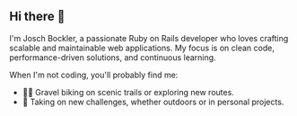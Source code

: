 ## Hi there 👋

I'm Josch Bockler, a passionate Ruby on Rails developer who loves crafting scalable and maintainable web applications. My focus is on clean code, performance-driven solutions, and continuous learning.

When I'm not coding, you'll probably find me:
- 🚴‍♂️ Gravel biking on scenic trails or exploring new routes.
- 🧗 Taking on new challenges, whether outdoors or in personal projects.

<!--
**jbockler/jbockler** is a ✨ _special_ ✨ repository because its `README.md` (this file) appears on your GitHub profile.

Here are some ideas to get you started:

- 🔭 I’m currently working on ...
- 🌱 I’m currently learning ...
- 👯 I’m looking to collaborate on ...
- 🤔 I’m looking for help with ...
- 💬 Ask me about ...
- 📫 How to reach me: ...
- 😄 Pronouns: ...
- ⚡ Fun fact: ...

TOOD:
### What I Do
- 🛠 Tech Stack: Ruby on Rails, MySQL, Postgres, and more.
- 💻 Crafting intuitive interfaces, efficient APIs, and reliable web applications.
- 🤝 Contributing to open-source projects whenever time allows.

### Outside of Work
-->
